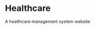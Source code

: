 # Healthcare
A healthcare management system website


<!-- <h5 class="text-uppercase mb-4 font-weight-bold text-info">About Us</h5>
              <hr class="mb-4">
              <p>Lorem ipsum dolor sit amet, consectetur adipiscing elit, sed do eiusmod tempor incididunt labore et dolore magna aliqua. Ut enim minim veniam,  nostrud exercitation ullamco laboris nisi ut aliquip ex ea commodo consequat. </p> -->
